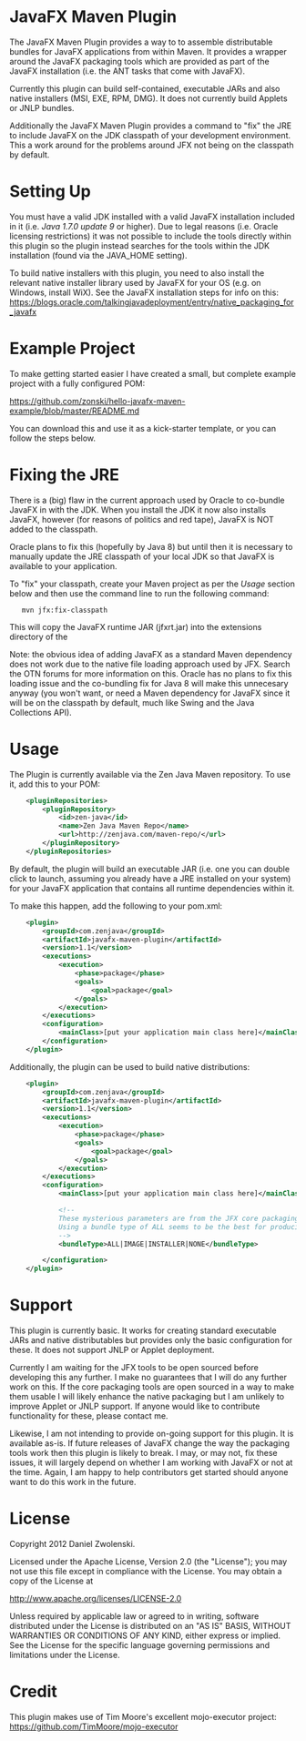 JavaFX Maven Plugin
===================

The JavaFX Maven Plugin provides a way to to assemble distributable bundles for JavaFX applications from within Maven.
It provides a wrapper around the JavaFX packaging tools which are provided as part of the JavaFX installation (i.e. the
ANT tasks that come with JavaFX).

Currently this plugin can build self-contained, executable JARs and also native installers (MSI, EXE, RPM, DMG). It
does not currently build Applets or JNLP bundles.

Additionally the JavaFX Maven Plugin provides a command to "fix" the JRE to include JavaFX on the JDK classpath of your 
development environment. This a work around for the problems around JFX not being on the classpath by default. 


Setting Up
============

You must have a valid JDK installed with a valid JavaFX installation included in it (i.e. *Java 1.7.0 update 9* or higher). Due to legal reasons (i.e. Oracle
licensing restrictions) it was not possible to include the tools directly within this plugin so the plugin instead
searches for the tools within the JDK installation (found via the JAVA_HOME setting).

To build native installers with this plugin, you need to also install the relevant native installer library used by
JavaFX for your OS (e.g. on Windows, install WiX). See the JavaFX installation steps for info on this: https://blogs.oracle.com/talkingjavadeployment/entry/native_packaging_for_javafx


Example Project
===============

To make getting started easier I have created a small, but complete example project with a fully configured POM:

https://github.com/zonski/hello-javafx-maven-example/blob/master/README.md

You can download this and use it as a kick-starter template, or you can follow the steps below. 


Fixing the JRE
===============

There is a (big) flaw in the current approach used by Oracle to co-bundle JavaFX in with the JDK. When you install 
the JDK it now also installs JavaFX, however (for reasons of politics and red tape), JavaFX is NOT added to the 
classpath.

Oracle plans to fix this (hopefully by Java 8) but until then it is necessary to manually update the JRE classpath of
your local JDK so that JavaFX is available to your application. 

To "fix" your classpath, create your Maven project as per the *Usage* section below and then use the command line to run the
following command: 

```
   mvn jfx:fix-classpath
```

This will copy the JavaFX runtime JAR (jfxrt.jar) into the extensions directory of the 

Note: the obvious idea of adding JavaFX as a standard Maven dependency does not work due to the native file loading 
approach used by JFX. Search the OTN forums for more information on this. Oracle has no plans to fix this loading issue
and the co-bundling fix for Java 8 will make this unnecesary anyway (you won't want, or need a Maven dependency for 
JavaFX since it will be on the classpath by default, much like Swing and the Java Collections API).  



Usage
=============

The Plugin is currently available via the Zen Java Maven repository. To use it, add this to your POM:

``` xml
    <pluginRepositories>
        <pluginRepository>
            <id>zen-java</id>
            <name>Zen Java Maven Repo</name>
            <url>http://zenjava.com/maven-repo/</url>
        </pluginRepository>
    </pluginRepositories>
```

By default, the plugin will build an executable JAR (i.e. one you can double click to launch, assuming you already have
a JRE installed on your system) for your JavaFX application that contains all runtime dependencies within it.

To make this happen, add the following to your pom.xml:

``` xml
    <plugin>
        <groupId>com.zenjava</groupId>
        <artifactId>javafx-maven-plugin</artifactId>
        <version>1.1</version>
        <executions>
            <execution>
                <phase>package</phase>
                <goals>
                    <goal>package</goal>
                </goals>
            </execution>
        </executions>
        <configuration>
            <mainClass>[put your application main class here]</mainClass>
        </configuration>
    </plugin>
```

Additionally, the plugin can be used to build native distributions:

``` xml
    <plugin>
        <groupId>com.zenjava</groupId>
        <artifactId>javafx-maven-plugin</artifactId>
        <version>1.1</version>
        <executions>
            <execution>
                <phase>package</phase>
                <goals>
                    <goal>package</goal>
                </goals>
            </execution>
        </executions>
        <configuration>
            <mainClass>[put your application main class here]</mainClass>

            <!-- 
            These mysterious parameters are from the JFX core packaging library. 
            Using a bundle type of ALL seems to be the best for producing native installers 
            -->  
            <bundleType>ALL|IMAGE|INSTALLER|NONE</bundleType>

        </configuration>
    </plugin>
```


Support
=======

This plugin is currently basic. It works for creating standard executable JARs and native distributables but provides only the basic
configuration for these. It does not support JNLP or Applet deployment.

Currently I am waiting for the JFX tools to be open sourced before developing this any further. I make no guarantees
that I will do any further work on this. If the core packaging tools are open sourced in a way to make them usable
I will likely enhance the native packaging but I am unlikely to improve Applet or JNLP support. If anyone would like
to contribute functionality for these, please contact me. 

Likewise, I am not intending to provide on-going support for this plugin. It is available as-is. If future releases of
JavaFX change the way the packaging tools work then this plugin is likely to break. I may, or may not, fix these issues, 
it will largely depend on whether I am working with JavaFX or not at the time. Again, I am happy to help contributors 
get started should anyone want to do this work in the future.


License
=======

Copyright 2012 Daniel Zwolenski.

Licensed under the Apache License, Version 2.0 (the "License"); you may not use this file except in compliance with the License. You may obtain a copy of the License at

   http://www.apache.org/licenses/LICENSE-2.0

Unless required by applicable law or agreed to in writing, software distributed under the License is distributed on an "AS IS" BASIS, WITHOUT WARRANTIES OR CONDITIONS OF ANY KIND, either express or implied. See the License for the specific language governing permissions and limitations under the License.


Credit
======

This plugin makes use of Tim Moore's excellent mojo-executor project: https://github.com/TimMoore/mojo-executor

